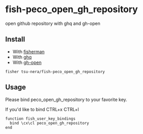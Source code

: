 # fish-peco_open_gh_repository

open github repository with ghq and gh-open

## Install

- With [fisherman](fisherman/fisherman)
- With [ghq](https://github.com/motemen/ghq)
- With [gh-open](https://github.com/typester/gh-open)

```
fisher tsu-nera/fish-peco_open_gh_repository
```

## Usage
Please bind peco_open_gh_repository to your favorite key.

If you'd like to bind CTRL+x CTRL+l

```fish
function fish_user_key_bindings
  bind \cx\cl peco_open_gh_repository
end
```
